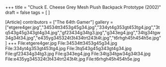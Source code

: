 +++
title = "Chuck E. Cheese Grey Mesh Plush Backpack Prototype (2002)"
draft = false
tags = [ ]

[Article]
contributors = ["The 64th Gamer"]
gallery = ["etgere4ger.jpg","34534tt3453g45g34.jpg","334yt4g353gt453tg4.jpg","3tq543g45g343gt4g34.jpg","gf23434g34tg3.jpg","g343eg4.jpg","34tg34tgw34g34t34.jpg","e435yg345324t3t434trt243t4t.jpg","t6rhgh45h454h5e.jpg"]
+++
<gallery>
File:etgere4ger.jpg
File:34534tt3453g45g34.jpg
File:334yt4g353gt453tg4.jpg
File:3tq543g45g343gt4g34.jpg
File:gf23434g34tg3.jpg
File:g343eg4.jpg
File:34tg34tgw34g34t34.jpg
File:e435yg345324t3t434trt243t4t.jpg
File:t6rhgh45h454h5e.jpg
</gallery>